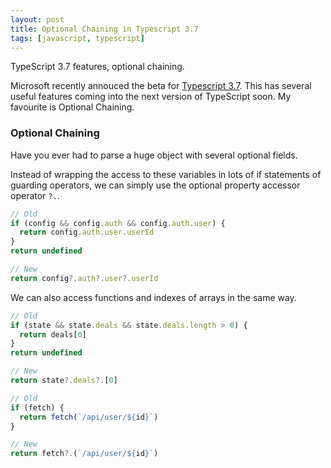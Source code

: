 ```yaml
---
layout: post
title: Optional Chaining in Typescript 3.7
tags: [javascript, typescript]
---
```


<div class="message">
TypeScript 3.7 features, optional chaining.
</div>

Microsoft recently annouced the beta for [Typescript 3.7](https://devblogs.microsoft.com/typescript/announcing-typescript-3-7-beta/). This has several useful features coming into the next version of TypeScript soon. My favourite is Optional Chaining.

### Optional Chaining

Have you ever had to parse a huge object with several optional fields.

Instead of wrapping the access to these variables in lots of if statements of guarding operators, we can simply use the optional property accessor operator `?.`.

```js
// Old
if (config && config.auth && config.auth.user) {
  return config.auth.user.userId
}
return undefined
```

```js
// New
return config?.auth?.user?.userId
```

We can also access functions and indexes of arrays in the same way.

```js
// Old
if (state && state.deals && state.deals.length > 0) {
  return deals[0]
}
return undefined
```

```js
// New
return state?.deals?.[0]
```

```js
// Old
if (fetch) {
  return fetch(`/api/user/${id}`)
}
```

```js
// New
return fetch?.(`/api/user/${id}`)
```
